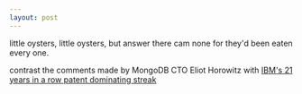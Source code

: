 ```yaml
---
layout: post
---
```


little oysters, little oysters, but answer there cam none for they'd been eaten every one.

contrast the comments made by MongoDB CTO Eliot Horowitz with [IBM's 21 years in a row patent dominating streak][streak]

[streak]: http://www.bloomberg.com/news/2014-01-14/ibm-wins-most-u-s-patents-for-21st-year-in-a-row.html
